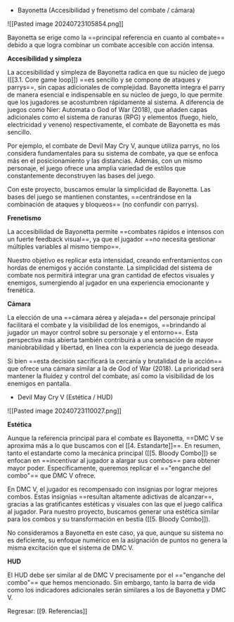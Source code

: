 
- Bayonetta (Accesibilidad y frenetismo del combate / cámara)

![[Pasted image 20240723105854.png]]

Bayonetta se erige como la ==principal referencia en cuanto al combate== debido a que logra combinar un combate accesible con acción intensa.

**Accesibilidad y simpleza**

La accesibilidad y simpleza de Bayonetta radica en que su núcleo de juego ([[3.1. Core game loop]]) ==es sencillo y se compone de ataques y parrys==, sin capas adicionales de complejidad. Bayonetta integra el parry de manera esencial e indispensable en su núcleo de juego, lo que permite que los jugadores se acostumbren rápidamente al sistema. A diferencia de juegos como Nier: Automata o God of War (2018), que añaden capas adicionales como el sistema de ranuras (RPG) y elementos (fuego, hielo, electricidad y veneno) respectivamente, el combate de Bayonetta es más sencillo.

Por ejemplo, el combate de Devil May Cry V, aunque utiliza parrys, no los considera fundamentales para su sistema de combate, ya que se enfoca más en el posicionamiento y las distancias. Además, con un mismo personaje, el juego ofrece una amplia variedad de estilos que constantemente deconstruyen las bases del juego.

Con este proyecto, buscamos emular la simplicidad de Bayonetta. Las bases del juego se mantienen constantes, ==centrándose en la combinación de ataques y bloqueos== (no confundir con parrys).

**Frenetismo**

La accesibilidad de Bayonetta permite ==combates rápidos e intensos con un fuerte feedback visual==, ya que el jugador ==no necesita gestionar múltiples variables al mismo tiempo==.

Nuestro objetivo es replicar esta intensidad, creando enfrentamientos con hordas de enemigos y acción constante. La simplicidad del sistema de combate nos permitirá integrar una gran cantidad de efectos visuales y enemigos, sumergiendo al jugador en una experiencia emocionante y frenética.

**Cámara**

La elección de una ==cámara aérea y alejada== del personaje principal facilitará el combate y la visibilidad de los enemigos, ==brindando al jugador un mayor control sobre su personaje y el entorno==. Esta perspectiva más abierta también contribuirá a una sensación de mayor maniobrabilidad y libertad, en línea con la experiencia de juego deseada.

Si bien ==esta decisión sacrificará la cercanía y brutalidad de la acción== que ofrece una cámara similar a la de God of War (2018). La prioridad será mantener la fluidez y control del combate, así como la visibilidad de los enemigos en pantalla.

- Devil May Cry V (Estética / HUD)

![[Pasted image 20240723110027.png]]

**Estética**

Aunque la referencia principal para el combate es Bayonetta, ==DMC V se aproxima más a lo que buscamos con el [[4. Estandarte]]==. En resumen, tanto el estandarte como la mecánica principal ([[5. Bloody Combo]]) se enfocan en ==incentivar al jugador a alargar sus combos== para obtener mayor poder. Específicamente, queremos replicar el =="enganche del combo"== que DMC V ofrece.

En DMC V, el jugador es recompensado con insignias por lograr mejores combos. Estas insignias ==resultan altamente adictivas de alcanzar==, gracias a las gratificantes estéticas y visuales con las que el juego califica al jugador. Para nuestro proyecto, buscamos generar una estética similar para los combos y su transformación en bestia ([[5. Bloody Combo]]).

No consideramos a Bayonetta en este caso, ya que, aunque su sistema no es deficiente, su enfoque numérico en la asignación de puntos no genera la misma excitación que el sistema de DMC V.

**HUD**

El HUD debe ser similar al de DMC V precisamente por el =="enganche del combo"== que hemos mencionado. Sin embargo, tanto la barra de vida como los indicadores adicionales serán similares a los de Bayonetta y DMC V.


Regresar: [[9. Referencias]]
